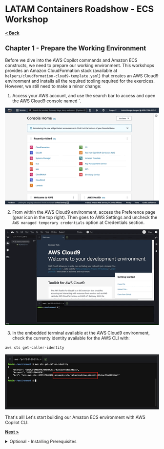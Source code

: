 # LATAM Containers Roadshow - ECS Workshop

[**< Back**](./README.md)

## Chapter 1 - Prepare the Working Environment

Before we dive into the AWS Copilot commands and Amazon ECS constructs, we need to prepare our working environment. This workshops provides an Amazon CloudFormation stack (available at `helpers/cloudformation-cloud9-template.yaml`) that creates an AWS Cloud9 environment and installs all the required tooling required for the exercices. However, we still need to make a minor change:

1. Access your AWS account, and use the search bar to access and open the AWS Cloud9 console named `.

![Animated image showing how to access the AWS Cloud9 environment from the AWS Console](static/ecs-1.1-access_c9_env.gif "1.1 - Access Cloud9 environment")

2. From within the AWS Cloud9 environment, access the Preference page (gear icon in the top right). Then goes to AWS Settings and uncheck the `AWS managed temporary credentials` option at Credentials section.

![Animated image showing how disable temporary credentials in the AWS Cloud9 environment](static/ecs-1.2-disable_temp_creds.gif "1.2 - Disable Cloud9 Temporary Credentials")

3. In the embedded terminal available at the AWS Cloud9 environment, check the currenty identity available for the AWS CLI with:

```bash
aws sts get-caller-identity
```
![Screenshot showing the AWS IAM itentity available for the AWS CLI](static/ecs-1.3-validate_identitity.png "1.3 - Verify AWS IAM Identity used by CLI")

That's all! Let's start building our Amazon ECS environment with AWS Copilot CLI.

[**Next >**](./2-Build.md)

<details>
<summary style="font-size:14px">Optional - Installing Prerequisites</summary>
<br/>

If you are willing to run the steps on your own machine, you need to execute all the next steps to make sure we have all the tools required for the exercises.

1. First, lets make sure we are running latest system packages and have the minimal dependencies installed. If you are running an RHEL/AL2-based Linux distribution, you need to execute:

```bash
sudo yum update -y
sudo yum install -y vim git jq bash-completion moreutils gettext yum-utils
```

2. Also, we need to ensure the latest version 2 of the AWS Command Line Interface (CLI) is available:

```bash
cd ~/environment
curl "https://awscli.amazonaws.com/awscli-exe-linux-x86_64.zip" -o "awscliv2.zip"
unzip awscliv2.zip
sudo ./aws/install --update
rm -rf aws awscliv2.zip
aws --version
```

3. After installed, you need to properly configure your AWS CLI with proper credentials for the target AWS Account:

```bash
aws configure
```

4. Then, let's install the latest release of the AWS Copilot CLI and enable bash auto-complete:

```bash
cd ~/environment
curl -Lo copilot https://github.com/aws/copilot-cli/releases/latest/download/copilot-linux
chmod +x copilot
sudo mv copilot /usr/local/bin/copilot
sudo sh -c '/usr/local/bin/copilot completion bash > /etc/bash_completion.d/copilot'
copilot --version
```
</details>